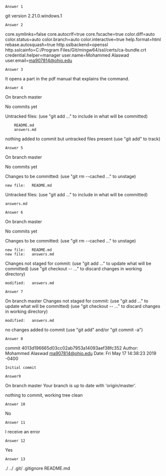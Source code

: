 	Answer 1

git version 2.21.0.windows.1

	Answer 2

core.symlinks=false
core.autocrlf=true
core.fscache=true
color.diff=auto
color.status=auto
color.branch=auto
color.interactive=true
help.format=html
rebase.autosquash=true
http.sslbackend=openssl
http.sslcainfo=C:/Program Files/Git/mingw64/ssl/certs/ca-bundle.crt
credential.helper=manager
	user.name=Mohammed Alaswad
	user.email=ma907814@ohio.edu


	Answer 3

It opens a part in the pdf manual that explains the command.

	Answer 4

On branch master

No commits yet

Untracked files:
  (use "git add <file>..." to include in what will be committed)

        README.md
        answers.md

nothing added to commit but untracked files present (use "git add" to track)

	Answer 5

On branch master

No commits yet

Changes to be committed:
  (use "git rm --cached <file>..." to unstage)

	new file:   README.md

Untracked files:
  (use "git add <file>..." to include in what will be committed)

	answers.md

	Answer 6

On branch master

No commits yet

Changes to be committed:
  (use "git rm --cached <file>..." to unstage)

	new file:   README.md
	new file:   answers.md

Changes not staged for commit:
  (use "git add <file>..." to update what will be committed)
  (use "git checkout -- <file>..." to discard changes in working directory)

	modified:   answers.md

	Answer 7

On branch master
Changes not staged for commit:
  (use "git add <file>..." to update what will be committed)
  (use "git checkout -- <file>..." to discard changes in working directory)

	modified:   answers.md

no changes added to commit (use "git add" and/or "git commit -a")

	Answer 8

commit 4013d196665d03cc02ab7953a14093aef38fc352
Author: Mohammed Alaswad <ma907814@ohio.edu>
Date:   Fri May 17 14:38:23 2019 -0400

    Initial commit

	Answer9

On branch master
Your branch is up to date with 'origin/master'.

nothing to commit, working tree clean

	Answer 10

No

	Answer 11

I receive an error

	Answer 12

Yes

	Answer 13

./
../
.git/
.gitignore
README.md
